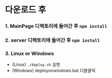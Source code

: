 다운로드 후
===========

### 1. MainPage 디렉토리에 들어간 후 `npm install`
### 2. server 디렉토리에 들어간 후 `npm install`
### 3. Linux or Windows
* (Linux) `./deploy.sh` 실행 
* (Windows) deployonwindows.bat 더블클릭
<!--
4. MainPage의 package.json을 열고 `"proxy": "http://XXXXXXXXXXXXX"` 부분을 자신의 IP로 변경.
    * 자신이 공유기를 사용하고 있다면 외부에서 접속하는 공유기IP로 변경하고 포트포워딩 설정해줄 것.
5. MainPage의 SERVER_ADDR.js를 열고 `const SERVER_ADDR = 'XXXXXXXXX'`부분을 자신의 IP로 변경.
6. `./deploy.sh` 실행.
--!>
